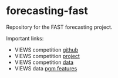 # forecasting-fast
Repository for the FAST forecasting project.

Important links:
- VIEWS competition [github](https://github.com/prio-data/prediction_competition_2023)
- VIEWS competition [project](https://viewsforecasting.org/research/prediction-challenge-2023/)
- VIEWS competition [data](https://www.dropbox.com/scl/fo/rurpcmtpcquni5onoyuus/AMxyQWdEQW4Y6BauT6Cb8ZU?rlkey=v1o4va647qrwc4la7m8i7cedk&e=2&st=dhwgyboa&dl=0)
- VIEWS data [pgm features](https://viewsforecasting.org/wp-content/uploads/pgm_features_competition.pdf)
